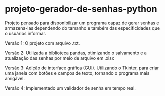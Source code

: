 # projeto-gerador-de-senhas-python
Projeto pensado para disponibilizar um programa capaz de gerar senhas e armazena-las dependendo do tamanho e também das especificidades que o usuários informar.

Versão 1: O projeto com arquivo .txt.

Versão 2: Utilizada a biblioteca pandas, otimizando o salvamento e a atualização das senhas por meio de arquivo em .xlsx

Versão 3: Adição de interface gráfica (GUI). Utilizando o Tkinter, para criar uma janela com botões e campos de texto, tornando o programa mais amigável.

Versão 4: Implementado um validador de senha em tempo real.
